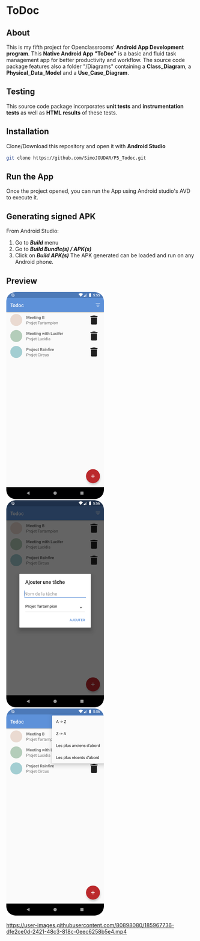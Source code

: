 # ToDoc

## About
This is my fifth project for Openclassrooms' **Android App Development program**.
This **Native Android App "ToDoc"** is a basic and fluid task management app for better productivity and workflow.
The source code package features also a folder "/Diagrams" containing a  **Class_Diagram**, a  **Physical_Data_Model** and a  **Use_Case_Diagram**.

## Testing
This source code package incorporates **unit tests** and **instrumentation tests** as well as **HTML results** of these tests.

## Installation
Clone/Download this repository and open it with **Android Studio**
```bash
git clone https://github.com/SimoJOUDAR/P5_Todoc.git
```

## Run the App
Once the project opened, you can run the App using Android studio's AVD to execute it.

## Generating signed APK
From Android Studio:
1. Go to ***Build*** menu
2. Go to ***Build Bundle(s) / APK(s)***
3. Click on ***Build APK(s)***
   The APK generated can be loaded and run on any Android phone.

## Preview
<img src = "media/P5_Todoc_1.png" height="550"> <img src = "media/P5_Todoc_2.png" height="550"> <img src = "media/P5_Todoc_3.png" height="550">

https://user-images.githubusercontent.com/80898080/185967736-dfe2ce0d-2421-48c3-818c-0eec6258b5e4.mp4